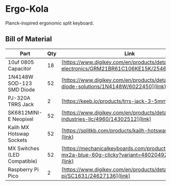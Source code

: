 # Ergo-Kola

Planck-inspired ergonomic split keyboard.

## Bill of Material
| Part | Qty | Link |
| --- | --- | ---|
| 10uf 0805 Capacitor | 18 | [https://www.digikey.com/en/products/detail/murata-electronics/GRM21BR61C106KE15K/2546903](link) |
| 1N4148W SOD-123 SMD Diode | 52 | [https://www.digikey.com/en/products/detail/smc-diode-solutions/1N4148W/6022450](link) |
| PJ-320A TRRS Jack | 2 | [https://keeb.io/products/trrs-jack-3-5mm](link) |
| SK6812MINI-E Neopixel | 52 | [https://www.digikey.com/en/products/detail/adafruit-industries-llc/4960/14302512](link) |
| Kailh MX Hotswap Sockets | 52 | [https://splitkb.com/products/kailh-hotswap-sockets](link) |
| MX Switches (LED Compatible) | 52 | [https://mechanicalkeyboards.com/products/cherry-mx2a-blue-60g-clicky?variant=48020492091692](link) |
| Raspberry Pi Pico | 2 | [https://www.digikey.com/en/products/detail/raspberry-pi/SC1631/24627136](link) |
